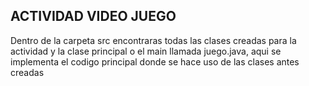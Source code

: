 ## ACTIVIDAD VIDEO JUEGO
Dentro de la carpeta src encontraras todas las clases creadas para la actividad y la clase principal o el main llamada juego.java, aqui se implementa el codigo principal donde se hace uso de las clases antes creadas
